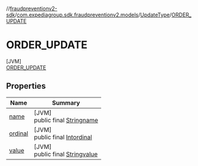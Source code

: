 //[fraudpreventionv2-sdk](../../../../index.md)/[com.expediagroup.sdk.fraudpreventionv2.models](../../index.md)/[UpdateType](../index.md)/[ORDER_UPDATE](index.md)

# ORDER_UPDATE

[JVM]\
[ORDER_UPDATE](index.md)

## Properties

| Name | Summary |
|---|---|
| [name](../../-verification-type/_3_-d-s/index.md#-372974862%2FProperties%2F-173342751) | [JVM]<br>public final [String](https://kotlinlang.org/api/latest/jvm/stdlib/kotlin/-string/index.html)[name](../../-verification-type/_3_-d-s/index.md#-372974862%2FProperties%2F-173342751) |
| [ordinal](../../-verification-type/_3_-d-s/index.md#-739389684%2FProperties%2F-173342751) | [JVM]<br>public final [Int](https://kotlinlang.org/api/latest/jvm/stdlib/kotlin/-int/index.html)[ordinal](../../-verification-type/_3_-d-s/index.md#-739389684%2FProperties%2F-173342751) |
| [value](../-p-a-y-m-e-n-t_-u-p-d-a-t-e/index.md#1336737307%2FProperties%2F-173342751) | [JVM]<br>public final [String](https://kotlinlang.org/api/latest/jvm/stdlib/kotlin/-string/index.html)[value](../-p-a-y-m-e-n-t_-u-p-d-a-t-e/index.md#1336737307%2FProperties%2F-173342751) |
